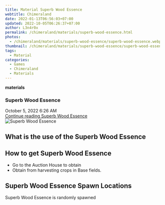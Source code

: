 ```yaml
---
title: Material Superb Wood Essence
webtitle: Chimeraland
date: 2022-01-13T06:56:03+07:00
updated: 2022-10-05T06:26:37+07:00
author: L3n4r0x
permalink: /chimeraland/materials/superb-wood-essence.html
photos:
  - /chimeraland/materials/superb-wood-essence/superb-wood-essence.webp
thumbnail: /chimeraland/materials/superb-wood-essence/superb-wood-essence.webp
tags:
  - Material
categories:
  - Games
  - Chimeraland
  - Materials
---
```


<section id="bootstrap-wrapper">
  <link
    rel="stylesheet"
    href="https://cdn.statically.io/gh/dimaslanjaka/Web-Manajemen/40ac3225/css/bootstrap-4.5-wrapper.css"
  />
  <div
    class="row g-0 border rounded overflow-hidden flex-md-row mb-4 shadow-sm position-relative"
  >
    <div class="col p-4 d-flex flex-column position-static">
      <strong class="d-inline-block mb-2 text-success">materials</strong>
      <h3 class="mb-0">Superb Wood Essence</h3>
      <div class="mb-1 text-muted">October 5, 2022 6:26 AM</div>
      <a
        href="/chimeraland/materials/superb-wood-essence.html"
        class="stretched-link d-none"
        >Continue reading Superb Wood Essence</a
      >
    </div>
    <div class="col-auto d-none d-lg-block">
      <img
        src="/chimeraland/materials/superb-wood-essence/superb-wood-essence.webp"
        alt="Superb Wood Essence"
      />
    </div>
  </div>
  <div class="row">
    <div class="col-lg-6 col-12 mb-2">
      <div class="card">
        <div class="card-body">
          <h2 class="card-title">What is the use of the Superb Wood Essence</h2>
          <div class="card-text"><ul></ul></div>
        </div>
      </div>
    </div>
    <div class="col-lg-6 col-12 mb-2">
      <div class="card">
        <div class="card-body">
          <h2 class="card-title">How to get Superb Wood Essence</h2>
          <div class="card-text">
            <ul>
              <li>Go to the Auction House to obtain</li>
              <li>Obtain from harvesting crops in Base fields.</li>
            </ul>
          </div>
        </div>
      </div>
    </div>
    <div class="col-12 mb-2">
      <h2>Superb Wood Essence Spawn Locations</h2>
      <p>Superb Wood Essence is randomly spawned</p>
    </div>
  </div>
</section>